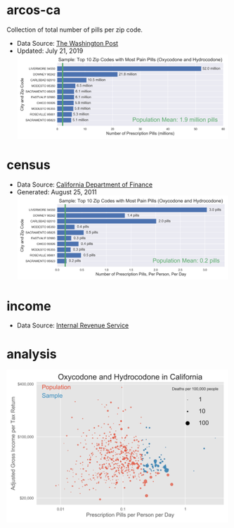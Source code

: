 # arcos-ca

Collection of total number of pills per zip code.
* Data Source: [The Washington Post](https://www.washingtonpost.com/graphics/2019/investigations/dea-pain-pill-database/#download-resources)
* Updated: July 21, 2019
![](arcos-ca/images/top10.png)

# census

* Data Source: [California Department of Finance](http://www.dof.ca.gov/Reports/Demographic_Reports/Census_2010/)
* Generated: August 25, 2011
![](census/images/top10-pills-per-person.png)

# income

* Data Source: [Internal Revenue Service](https://www.irs.gov/statistics/soi-tax-stats-individual-income-tax-statistics-zip-code-data-soi)

# analysis

![](analysis/scatter-log-scale.png)
